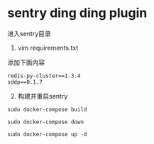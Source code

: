 sentry ding ding plugin
===

进入sentry目录

1. vim requirements.txt

添加下面内容

```
redis-py-cluster==1.3.4
sddp==0.1.7
```

2. 构建并重启sentry

`sudo docker-compose build`

`sudo docker-compose down`

`sudo docker-compose up -d`

